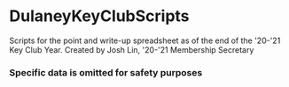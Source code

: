 # DulaneyKeyClubScripts

Scripts for the point and write-up spreadsheet as of the end of the '20-'21 Key Club Year.
Created by Josh Lin, '20-'21 Membership Secretary
### Specific data is omitted for safety purposes
